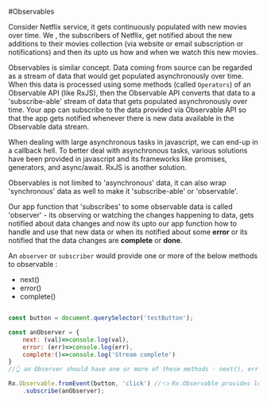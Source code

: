 #Observables



Consider Netflix service, it gets continuously populated with new movies over time. We , the  subscribers of Netflix, get notified about the new additions to their movies collection (via website or email subscription or notifications) and then its upto us how and when we watch this new movies. 

Observables is similar concept.
Data coming from source can be regarded as a stream of data that would get populated asynchronously over time. When this data is processed using some methods (called `Operators`) of an Observable API (like RxJS), then the Observable API converts that data to a 'subscribe-able' stream of data that gets populated asynchronously over time. Your app can subscribe to the data provided via Observable API so that the app gets notified whenever there is new data available in the Observable data stream.


When dealing with large asynchronous tasks in javascript, we can end-up in a callback hell. To better deal with asynchronous tasks, various solutions have been provided in javascript and its frameworks like promises, generators, and async/await. RxJS is another solution.


Observables is not limited to 'asynchronous' data, it can also wrap 'synchronous' data as well to make it 'subscribe-able'  or 'observable'.

Our app function that 'subscribes' to some observable data is called 'observer' - its observing or watching the changes happening to data, gets notified about data changes and now its upto our app function how to handle and use that new data or when its notified about some **error** or its notified that the data changes are **complete** or **done**. 

An `observer` or `subscriber` would provide one or more of the below methods to observable :

* next()
* error()
* complete()


```js

const button = document.querySelector('testButton');

const anObserver = {
    next: (val)=>console.log(val),
    error: (err)=>console.log(err),
    complete:()=>console.log('Stream complete')
}
//👆 an Observer should have one or more of these methods - next(), error(), complete()

Rx.Observable.fromEvent(button, 'click') //👈 Rx.Observable provides lot of such methods like fromEvent to create an Observable from an event or data fetch or any async (or synchronous) action
    .subscribe(anObserver);
    
```


